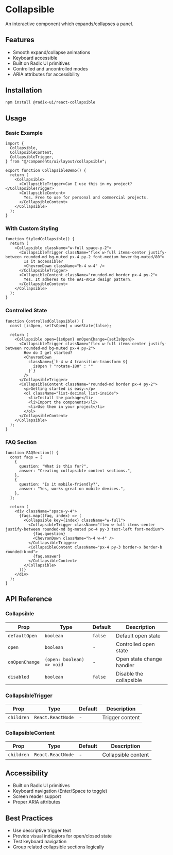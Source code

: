 # Collapsible

An interactive component which expands/collapses a panel.

## Features

- Smooth expand/collapse animations
- Keyboard accessible
- Built on Radix UI primitives
- Controlled and uncontrolled modes
- ARIA attributes for accessibility

## Installation

```bash
npm install @radix-ui/react-collapsible
```

## Usage

### Basic Example

```tsx
import {
  Collapsible,
  CollapsibleContent,
  CollapsibleTrigger,
} from "@/components/ui/layout/collapsible";

export function CollapsibleDemo() {
  return (
    <Collapsible>
      <CollapsibleTrigger>Can I use this in my project?</CollapsibleTrigger>
      <CollapsibleContent>
        Yes. Free to use for personal and commercial projects.
      </CollapsibleContent>
    </Collapsible>
  );
}
```

### With Custom Styling

```tsx
function StyledCollapsible() {
  return (
    <Collapsible className="w-full space-y-2">
      <CollapsibleTrigger className="flex w-full items-center justify-between rounded-md bg-muted px-4 py-2 font-medium hover:bg-muted/80">
        Is it accessible?
        <ChevronDown className="h-4 w-4" />
      </CollapsibleTrigger>
      <CollapsibleContent className="rounded-md border px-4 py-2">
        Yes. It adheres to the WAI-ARIA design pattern.
      </CollapsibleContent>
    </Collapsible>
  );
}
```

### Controlled State

```tsx
function ControlledCollapsible() {
  const [isOpen, setIsOpen] = useState(false);

  return (
    <Collapsible open={isOpen} onOpenChange={setIsOpen}>
      <CollapsibleTrigger className="flex w-full items-center justify-between rounded-md bg-muted px-4 py-2">
        How do I get started?
        <ChevronDown
          className={`h-4 w-4 transition-transform ${
            isOpen ? "rotate-180" : ""
          }`}
        />
      </CollapsibleTrigger>
      <CollapsibleContent className="rounded-md border px-4 py-2">
        <p>Getting started is easy:</p>
        <ol className="list-decimal list-inside">
          <li>Install the package</li>
          <li>Import the components</li>
          <li>Use them in your project</li>
        </ol>
      </CollapsibleContent>
    </Collapsible>
  );
}
```

### FAQ Section

```tsx
function FAQSection() {
  const faqs = [
    {
      question: "What is this for?",
      answer: "Creating collapsible content sections.",
    },
    {
      question: "Is it mobile-friendly?",
      answer: "Yes, works great on mobile devices.",
    },
  ];

  return (
    <div className="space-y-4">
      {faqs.map((faq, index) => (
        <Collapsible key={index} className="w-full">
          <CollapsibleTrigger className="flex w-full items-center justify-between rounded-md bg-muted px-4 py-3 text-left font-medium">
            {faq.question}
            <ChevronDown className="h-4 w-4" />
          </CollapsibleTrigger>
          <CollapsibleContent className="px-4 py-3 border-x border-b rounded-b-md">
            {faq.answer}
          </CollapsibleContent>
        </Collapsible>
      ))}
    </div>
  );
}
```

## API Reference

### Collapsible

| Prop           | Type                      | Default | Description               |
| -------------- | ------------------------- | ------- | ------------------------- |
| `defaultOpen`  | `boolean`                 | `false` | Default open state        |
| `open`         | `boolean`                 | -       | Controlled open state     |
| `onOpenChange` | `(open: boolean) => void` | -       | Open state change handler |
| `disabled`     | `boolean`                 | `false` | Disable the collapsible   |

### CollapsibleTrigger

| Prop       | Type              | Default | Description     |
| ---------- | ----------------- | ------- | --------------- |
| `children` | `React.ReactNode` | -       | Trigger content |

### CollapsibleContent

| Prop       | Type              | Default | Description         |
| ---------- | ----------------- | ------- | ------------------- |
| `children` | `React.ReactNode` | -       | Collapsible content |

## Accessibility

- Built on Radix UI primitives
- Keyboard navigation (Enter/Space to toggle)
- Screen reader support
- Proper ARIA attributes

## Best Practices

- Use descriptive trigger text
- Provide visual indicators for open/closed state
- Test keyboard navigation
- Group related collapsible sections logically
